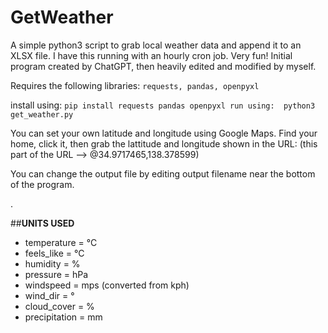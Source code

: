 # GetWeather

A simple python3 script to grab local weather data and append it to an XLSX file.
I have this running with an hourly cron job. Very fun!
Initial program created by ChatGPT, then heavily edited and modified by myself.

Requires the following libraries:  `requests, pandas, openpyxl`

install using:  `pip install requests pandas openpyxl
run using:  python3 get_weather.py`

You can set your own latitude and longitude using Google Maps. Find your home, click it, then grab the lattitude and longitude shown in the URL:
(this part of the URL --> @34.9717465,138.378599)

You can change the output file by editing output filename near the bottom of the program.

.

##**UNITS USED**

*    temperature    = °C
*    feels_like     = °C
*    humidity       = %
*    pressure       = hPa
*    windspeed      = mps (converted from kph)
*    wind_dir       = °
*    cloud_cover    = %
*    precipitation  = mm
